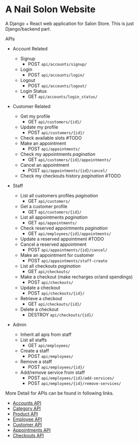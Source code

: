 # A Nail Solon Website
A Django + React web application for Salon Store. 
This is just Django/backend part.

APIs
- Account Related
    - Signup
        - POST `api/accounts/signup/`  
    - Login
        - POST `api/accounts/login/` 
    - Logout
        - POST `api/accounts/logout/` 
    - Login Status
        - GET `api/accounts/login_status/` 
        
    
- Customer Related
    - Get my profile
        - GET `api/customers/{id}/`
    - Update my profile
        - POST `api/customers/{id}/`
    - Check available slots #TODO
    - Make an appointment
        - POST `api/appointments/`
    - Check my appointments _pagination_
        - GET `api/customers/{id}/appointments/`
    - Cancel an appointment
        - POST `api/appointments/{id}/cancel/`
    - Check my checkouts history _pagination_ #TODO        
    

- Staff
    - List all customers profiles _pagination_
        - GET `api/customers/` 
    - Get a customer profile
        - GET `api/customers/{id}/`
    - List all appointments _pagination_
        - GET `api/appointments/`
    - Check reserved appointments _pagination_
        - GET `api/employees/{id}/appointments/`
    - Update a reserved appointment #TODO
    - Cancel a reserved appointment
        - POST `api/appointments/{id}/cancel/`
    - Make an appointment for customer
        - POST `api/appointments/staff-create`
    - List all checkouts _pagination_
        - GET `api/checkouts/`
    - Make a checkout (make recharges or/and spendings)
        - POST `api/checkouts/`
    - Update a checkout
        - POST `api/checkouts/{id}/`
    - Retrieve a checkout
        - GET `api/checkouts/{id}/`
    - Delete a checkout
        - DESTROY `api/checkouts/{id}/`
        
        
- Admin
    - Inherit all apis from staff
    - List all staffs
        - GET `api/employees/`
    - Create a staff
        - POST `api/employees/`
    - Remove a staff
        - POST `api/employees/{id}/`
    - Add/remove service from staff
        - POST `api/employees/{id}/add-services/`
        - POST `api/employees/{id}/remove-services/`
    
    
More Detail for APIs can be found in following links.
- [Accounts API](https://github.com/hobyfrezk/danni_web/blob/main/accounts/README.md)
- [Category API](https://github.com/hobyfrezk/danni_web/blob/main/categories/README.md)
- [Product API](https://github.com/hobyfrezk/danni_web/blob/main/products/README.md)
- [Employee API](https://github.com/hobyfrezk/danni_web/blob/main/employees/README.md)
- [Customer API](https://github.com/hobyfrezk/danni_web/blob/main/customers/README.md)
- [Appointments API](https://github.com/hobyfrezk/danni_web/blob/main/appointments/README.md)
- [Checkouts API](https://github.com/hobyfrezk/danni_web/blob/main/checouts/README.md)

